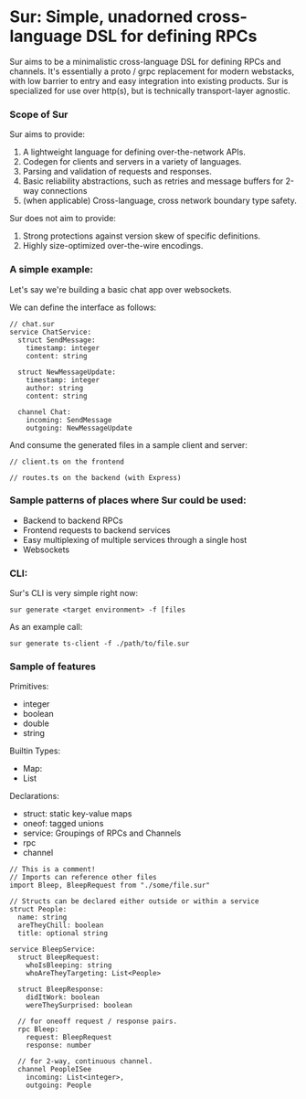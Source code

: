 # Sur: Simple, unadorned cross-language DSL for defining RPCs

Sur aims to be a minimalistic cross-language DSL for defining RPCs and channels.
It's essentially a proto / grpc replacement for modern webstacks, with low
barrier to entry and easy integration into existing products. Sur is specialized
for use over http(s), but is technically transport-layer agnostic.

### Scope of Sur

Sur aims to provide:

1. A lightweight language for defining over-the-network APIs.
2. Codegen for clients and servers in a variety of languages.
3. Parsing and validation of requests and responses.
4. Basic reliability abstractions, such as retries and message buffers for 2-way
   connections
5. (when applicable) Cross-language, cross network boundary type safety.

Sur does not aim to provide:

1. Strong protections against version skew of specific definitions.
2. Highly size-optimized over-the-wire encodings.

### A simple example:

Let's say we're building a basic chat app over websockets.

We can define the interface as follows:

```
// chat.sur
service ChatService:
  struct SendMessage:
    timestamp: integer
    content: string

  struct NewMessageUpdate:
    timestamp: integer
    author: string
    content: string

  channel Chat:
    incoming: SendMessage
    outgoing: NewMessageUpdate
```

And consume the generated files in a sample client and server:

```
// client.ts on the frontend

```

```
// routes.ts on the backend (with Express)

```

### Sample patterns of places where Sur could be used:

- Backend to backend RPCs
- Frontend requests to backend services
- Easy multiplexing of multiple services through a single host
- Websockets

### CLI:

Sur's CLI is very simple right now:

`sur generate <target environment> -f [files`

As an example call:

`sur generate ts-client -f ./path/to/file.sur`

### Sample of features

Primitives:

- integer
- boolean
- double
- string

Builtin Types:

- Map:
- List

Declarations:

- struct: static key-value maps
- oneof: tagged unions
- service: Groupings of RPCs and Channels
- rpc
- channel

```
// This is a comment!
// Imports can reference other files
import Bleep, BleepRequest from "./some/file.sur"

// Structs can be declared either outside or within a service
struct People:
  name: string
  areTheyChill: boolean
  title: optional string

service BleepService:
  struct BleepRequest:
    whoIsBleeping: string
    whoAreTheyTargeting: List<People>

  struct BleepResponse:
    didItWork: boolean
    wereTheySurprised: boolean

  // for oneoff request / response pairs.
  rpc Bleep:
    request: BleepRequest
    response: number

  // for 2-way, continuous channel.
  channel PeopleISee
    incoming: List<integer>,
    outgoing: People

```
